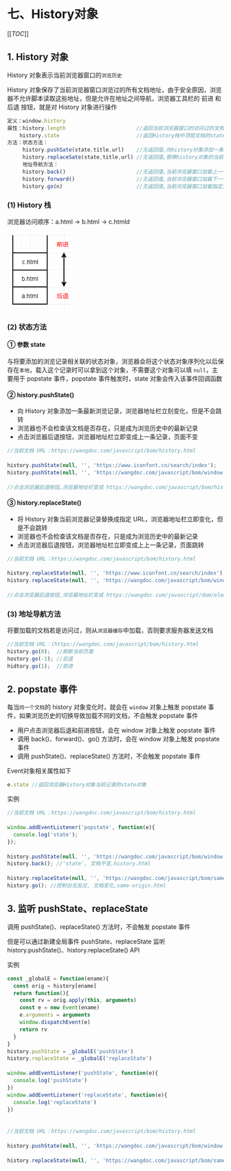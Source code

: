 # 七、History对象

[[_TOC_]]

## 1. History 对象

History 对象表示当前浏览器窗口的`浏览历史`

History 对象保存了当前浏览器窗口浏览过的所有文档地址，由于安全原因，浏览器不允许脚本读取这些地址，但是允许在地址之间导航，浏览器工具栏的 前进 和 后退 按钮，就是对 History 对象进行操作

```javascript
定义：window.history
属性：history.length                       //返回当前浏览器窗口的访问过的文档数量(包括当前文档)
    history.state                         //返回History栈中顶层文档的state对象
方法：状态方法：
     history.pushSate(state,title,url)    //无返回值,向history对象添加一条最新浏览记录,地址栏立刻变化,但是不会跳转
     history.replaceSate(state,title,url) //无返回值,替换history对象的当前浏览记录,地址栏立刻变化,但是不会跳转
     地址导航方法：
     history.back()                       //无返回值,当前浏览器窗口加载上一个访问文档(浏览器后退键)
     history.forward()                    //无返回值,当前浏览器窗口加载下一个访问文档(浏览器前进键)
     history.go(n)                        //无返回值,当前浏览器窗口加载指定文档(以当前文档为基准,n=0则刷新当前文档,n>0则前进)
```

### (1) History 栈

浏览器访问顺序：a.html -> b.html -> c.htmld

<!-- ![History栈](../../../images/浏览器/浏览器相关/History对象/History栈.png) -->
![History栈](https://github.com/yuyuyuzhang/Blog/blob/master/images/%E6%B5%8F%E8%A7%88%E5%99%A8/%E6%B5%8F%E8%A7%88%E5%99%A8%E7%9B%B8%E5%85%B3/History%E5%AF%B9%E8%B1%A1/History%E6%A0%88.png)

### (2) 状态方法

#### ① 参数 state

与将要添加的浏览记录相关联的状态对象，浏览器会将这个状态对象序列化以后保存在`本地`，载入这个记录时可以拿到这个对象，不需要这个对象可以填 `null`，主要用于 popstate 事件，popstate 事件触发时，state 对象会传入该事件回调函数

#### ② history.pushState()

* 向 History 对象添加一条最新浏览记录，浏览器地址栏立刻变化，但是不会跳转
* 浏览器也不会检查该文档是否存在，只是成为浏览历史中的最新记录
* 点击浏览器后退按钮，浏览器地址栏立即变成上一条记录，页面不变

```javascript
//当前文档 URL：https://wangdoc.com/javascript/bom/history.html

history.pushState(null, '', 'https://www.iconfont.cn/search/index');           //跨域报错
history.pushState(null, '', 'https://wangdoc.com/javascript/bom/window.html'); //浏览器地址栏立即变化,但是页面不会跳转

//点击浏览器后退按钮,浏览器地址栏变成 https://wangdoc.com/javascript/bom/history.html,页面不变化
```

#### ③ history.replaceState()

* 将 History 对象当前浏览器记录替换成指定 URL，浏览器地址栏立即变化，但是不会跳转
* 浏览器也不会检查该文档是否存在，只是成为浏览历史中的最新记录
* 点击浏览器后退按钮，浏览器地址栏立即变成上上一条记录，页面跳转

```javascript
//当前文档 URL：https://wangdoc.com/javascript/bom/history.html

history.replaceState(null, '', 'https://www.iconfont.cn/search/index');           //跨域报错
history.replaceState(null, '', 'https://wangdoc.com/javascript/bom/window.html'); //浏览器地址栏立即变化,但是页面不会跳转

//点击浏览器后退按钮,浏览器地址栏变成 https://wangdoc.com/javascript/dom/element.html,页面跳转
```

### (3) 地址导航方法

将要加载的文档若是访问过，则从`浏览器缓存`中加载，否则要求服务器发送文档

```javascript
//当前文档 URL：(https://wangdoc.com/javascript/bom/history.html
history.go(0);  //刷新当前页面
hostory.go(-1); //后退
hidtory.go(1);  //前进
```

## 2. popstate 事件

每当`同一个文档`的 history 对象变化时，就会在 `window` 对象上触发 popstate 事件，如果浏览历史的切换导致加载不同的文档，不会触发 popstate 事件

* 用户点击浏览器后退和前进按钮，会在 window 对象上触发 popstate 事件
* 调用 back()、forward()、go() 方法时，会在 window 对象上触发 popstate 事件
* 调用 pushState()、replaceState() 方法时，不会触发 popstate 事件

Event对象相关属性如下

```javascript
e.state //返回浏览器History对象当前记录的state对象
```

实例

```javascript
//当前文档 URL：https://wangdoc.com/javascript/bom/history.html

window.addEventListener('popstate', function(e){
  console.log('state');
});

history.pushState(null, '', 'https://wangdoc.com/javascript/bom/window.html'); //控制台无反应
history.back(); //'state', 文档不变,history.html

history.replaceState(null, '', 'https://wangdoc.com/javascript/bom/same-origin.html'); //控制台无反应
history.go(); //控制台无反应, 文档变化,same-origin.html
```

## 3. 监听 pushState、replaceState

调用 pushState()、replaceState() 方法时，不会触发 popstate 事件

但是可以通过新建全局事件 pushState、replaceState 监听 history.pushState()、history.replaceState() API

实例

```javascript
const _globalE = function(ename){
  const orig = history[ename]
  return function(){
    const rv = orig.apply(this, arguments)
    const e = new Event(ename)
    e.arguments = arguments
    window.dispatchEvent(e)
    return rv
  }
}
history.pushState = _globalE('pushState')
history.replaceState = _globalE('replaceState')

window.addEventListener('pushState', function(e){
  console.log('pushState')
})
window.addEventListener('replaceState', function(e){
  console.log('replaceState')
})


//当前文档 URL：https://wangdoc.com/javascript/bom/history.html

history.pushState(null, '', 'https://wangdoc.com/javascript/bom/window.html'); //'pushState'

history.replaceState(null, '', 'https://wangdoc.com/javascript/bom/same-origin.html'); //'replaceState'
```
